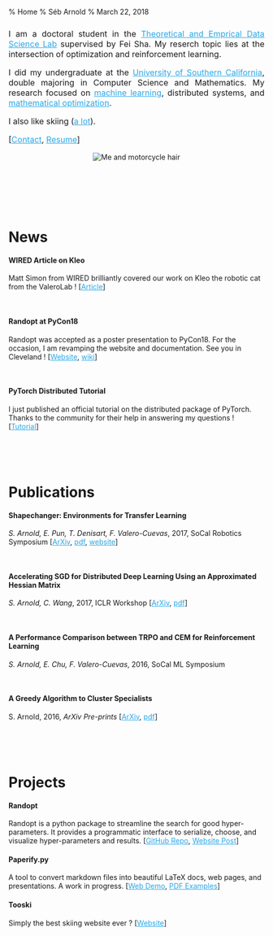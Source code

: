 % Home
% Séb Arnold
% March 22, 2018

<link rel="stylesheet" href="https://bootswatch.com/cosmo/bootstrap.css" />
<style>
a, a:hover {
    color: #2AA7E7;
}
</style>

<div class="container header-margin">
<div class="col-md-10 col-md-offset-0 row" style="margin-top:10px;">
<div class="col-md-7" style="text-align:justify;margin-top:25px;font-size:12pt;">

I am a doctoral student in the [Theoretical and Emprical Data Science Lab](http://www.teds.usc.edu/) supervised by Fei Sha. My reserch topic lies at the intersection of optimization and reinforcement learning.

I did my undergraduate at the [University of Southern California](http://www.usc.edu), double majoring in Computer Science and Mathematics. My research focused on [machine learning](http://valerolab.org/), distributed systems, and [mathematical optimization](http://dornsife.usc.edu/labs/msl/).

I also like skiing ([a lot](http://www.tooski.ch)).

[[Contact](mailto:arnolds@usc.edu), [Resume](./resume.pdf)]


</div>
<div class="col-md-5" style="text-align:center;">
<img src="./images/seb_2017_3.png" style="max-width:250px;height:auto;margin:auto;" alt="Me and motorcycle hair" />
<p><i><small>&nbsp;</small></i></p>
</div>
</div>
</div>


<br />
<br />
<br />

# News

#### WIRED Article on Kleo
Matt Simon from WIRED brilliantly covered our work on Kleo the robotic cat from the ValeroLab ! [[Article](https://www.wired.com/story/the-quest-to-make-a-robot-cat-walk-with-artificial-neurons/)]

<br />

#### Randopt at PyCon18
Randopt was accepted as a poster presentation to PyCon18. For the occasion, I am revamping the website and documentation. See you in Cleveland ! [[Website](https://seba-1511.github.io/randopt/), [wiki](https://github.com/seba-1511/randopt/wiki)]

<br />

#### PyTorch Distributed Tutorial
I just published an official tutorial on the distributed package of PyTorch. Thanks to the community for their help in answering my questions ! [[Tutorial](http://pytorch.org/tutorials/intermediate/dist_tuto.html)]


<br />
<br />
<br />

# Publications

#### Shapechanger: Environments for Transfer Learning
*S. Arnold, E. Pun, T. Denisart, F. Valero-Cuevas*, 2017, SoCal Robotics Symposium [[ArXiv](https://arxiv.org/abs/1709.05070), [pdf](https://arxiv.org/pdf/1709.05070), [website](http://seba-1511.github.io/shapechanger)]

<br />

#### Accelerating SGD for Distributed Deep Learning Using an Approximated Hessian Matrix
*S. Arnold, C. Wang*, 2017, ICLR Workshop [[ArXiv](https://arxiv.org/abs/1709.05069), [pdf](https://arxiv.org/pdf/1709.05069)]

<br />

#### A Performance Comparison between TRPO and CEM for Reinforcement Learning
*S. Arnold, E. Chu, F. Valero-Cuevas*, 2016, SoCal ML Symposium

<br />

#### A Greedy Algorithm to Cluster Specialists
S. Arnold, 2016, *ArXiv Pre-prints* [[ArXiv](https://arxiv.org/abs/1609.03666), [pdf](https://arxiv.org/pdf/1609.03666)]


<br />
<br />
<br />

# Projects

#### Randopt
Randopt is a python package to streamline the search for good hyper-parameters. It provides a programmatic interface to serialize, choose, and visualize hyper-parameters and results. [[GitHub Repo](https://github.com/seba-1511/randopt), [Website Post](https://seba-1511.github.io/randopt/)] 

#### Paperify.py
A tool to convert markdown files into beautiful LaTeX docs, web pages, and presentations. A work in progress. [[Web Demo](http://seba-1511.github.io/config/), [PDF Examples](https://github.com/seba-1511/config/tree/master/tex_templates/examples)]

#### Tooski
Simply the best skiing website ever ? [[Website](http://www.tooski.ch/)]

